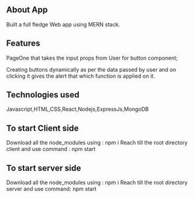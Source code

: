 ## About App

Built a full fledge Web app using MERN stack.

## Features

PageOne that takes the input props  from User for button component;

Creating buttons dynamically as per the data passed by user and on clicking it gives the alert that which function is applied on it.

## Technologies used

Javascript,HTML,CSS,React,Nodejs,ExpressJs,MongoDB

## To start Client side
Download all the node_modules using : npm i
Reach till the root directory client and use command : npm start

## To start server side
Download all the node_modules using : npm i
Reach till the root directory server and use command: npm start